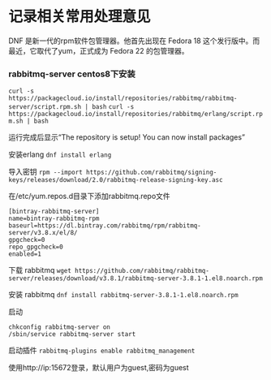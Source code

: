 # 记录相关常用处理意见

DNF 是新一代的rpm软件包管理器。他首先出现在 Fedora 18 这个发行版中。而最近，它取代了yum，正式成为 Fedora 22 的包管理器。

### rabbitmq-server centos8下安装

`curl -s https://packagecloud.io/install/repositories/rabbitmq/rabbitmq-server/script.rpm.sh | bash`
`curl -s https://packagecloud.io/install/repositories/rabbitmq/erlang/script.rpm.sh | bash `

运行完成后显示“The repository is setup! You can now install packages”

安装erlang `dnf install erlang`

导入密钥 `rpm --import https://github.com/rabbitmq/signing-keys/releases/download/2.0/rabbitmq-release-signing-key.asc`

在/etc/yum.repos.d目录下添加rabbitmq.repo文件
```
[bintray-rabbitmq-server]
name=bintray-rabbitmq-rpm
baseurl=https://dl.bintray.com/rabbitmq/rpm/rabbitmq-server/v3.8.x/el/8/
gpgcheck=0
repo_gpgcheck=0
enabled=1
```
下载 rabbitmq `wget https://github.com/rabbitmq/rabbitmq-server/releases/download/v3.8.1/rabbitmq-server-3.8.1-1.el8.noarch.rpm`

安装 rabbitmq `dnf install rabbitmq-server-3.8.1-1.el8.noarch.rpm `

启动 
```
chkconfig rabbitmq-server on
/sbin/service rabbitmq-server start
```
启动插件 `rabbitmq-plugins enable rabbitmq_management`

使用http://ip:15672登录，默认用户为guest,密码为guest

